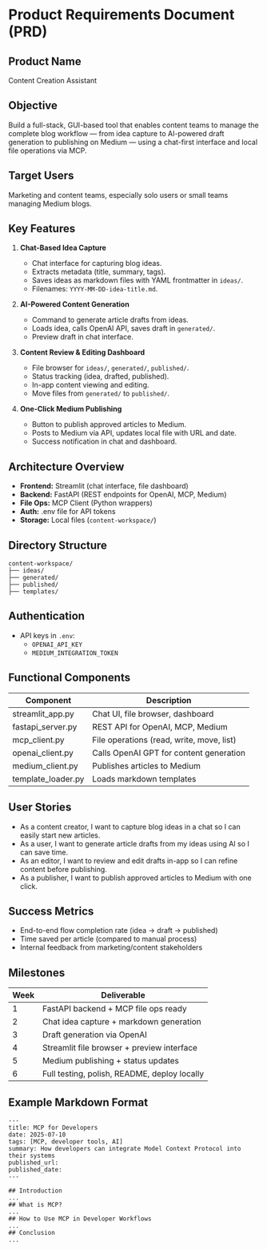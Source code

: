 # Product Requirements Document (PRD)

## Product Name
Content Creation Assistant

## Objective
Build a full-stack, GUI-based tool that enables content teams to manage the complete blog workflow — from idea capture to AI-powered draft generation to publishing on Medium — using a chat-first interface and local file operations via MCP.

## Target Users
Marketing and content teams, especially solo users or small teams managing Medium blogs.

## Key Features
1. **Chat-Based Idea Capture**
    - Chat interface for capturing blog ideas.
    - Extracts metadata (title, summary, tags).
    - Saves ideas as markdown files with YAML frontmatter in `ideas/`.
    - Filenames: `YYYY-MM-DD-idea-title.md`.

2. **AI-Powered Content Generation**
    - Command to generate article drafts from ideas.
    - Loads idea, calls OpenAI API, saves draft in `generated/`.
    - Preview draft in chat interface.

3. **Content Review & Editing Dashboard**
    - File browser for `ideas/`, `generated/`, `published/`.
    - Status tracking (idea, drafted, published).
    - In-app content viewing and editing.
    - Move files from `generated/` to `published/`.

4. **One-Click Medium Publishing**
    - Button to publish approved articles to Medium.
    - Posts to Medium via API, updates local file with URL and date.
    - Success notification in chat and dashboard.

## Architecture Overview
- **Frontend:** Streamlit (chat interface, file dashboard)
- **Backend:** FastAPI (REST endpoints for OpenAI, MCP, Medium)
- **File Ops:** MCP Client (Python wrappers)
- **Auth:** .env file for API tokens
- **Storage:** Local files (`content-workspace/`)

## Directory Structure
```
content-workspace/
├── ideas/
├── generated/
├── published/
├── templates/
```

## Authentication
- API keys in `.env`:
    - `OPENAI_API_KEY`
    - `MEDIUM_INTEGRATION_TOKEN`

## Functional Components
| Component           | Description                                      |
|---------------------|--------------------------------------------------|
| streamlit_app.py    | Chat UI, file browser, dashboard                 |
| fastapi_server.py   | REST API for OpenAI, MCP, Medium                 |
| mcp_client.py       | File operations (read, write, move, list)        |
| openai_client.py    | Calls OpenAI GPT for content generation          |
| medium_client.py    | Publishes articles to Medium                     |
| template_loader.py  | Loads markdown templates                         |

## User Stories
- As a content creator, I want to capture blog ideas in a chat so I can easily start new articles.
- As a user, I want to generate article drafts from my ideas using AI so I can save time.
- As an editor, I want to review and edit drafts in-app so I can refine content before publishing.
- As a publisher, I want to publish approved articles to Medium with one click.

## Success Metrics
- End-to-end flow completion rate (idea → draft → published)
- Time saved per article (compared to manual process)
- Internal feedback from marketing/content stakeholders

## Milestones
| Week | Deliverable                                 |
|------|---------------------------------------------|
| 1    | FastAPI backend + MCP file ops ready        |
| 2    | Chat idea capture + markdown generation     |
| 3    | Draft generation via OpenAI                 |
| 4    | Streamlit file browser + preview interface  |
| 5    | Medium publishing + status updates          |
| 6    | Full testing, polish, README, deploy locally|

## Example Markdown Format
```
---
title: MCP for Developers
date: 2025-07-10
tags: [MCP, developer tools, AI]
summary: How developers can integrate Model Context Protocol into their systems
published_url:
published_date:
---

## Introduction
...
## What is MCP?
...
## How to Use MCP in Developer Workflows
...
## Conclusion
...
``` 
